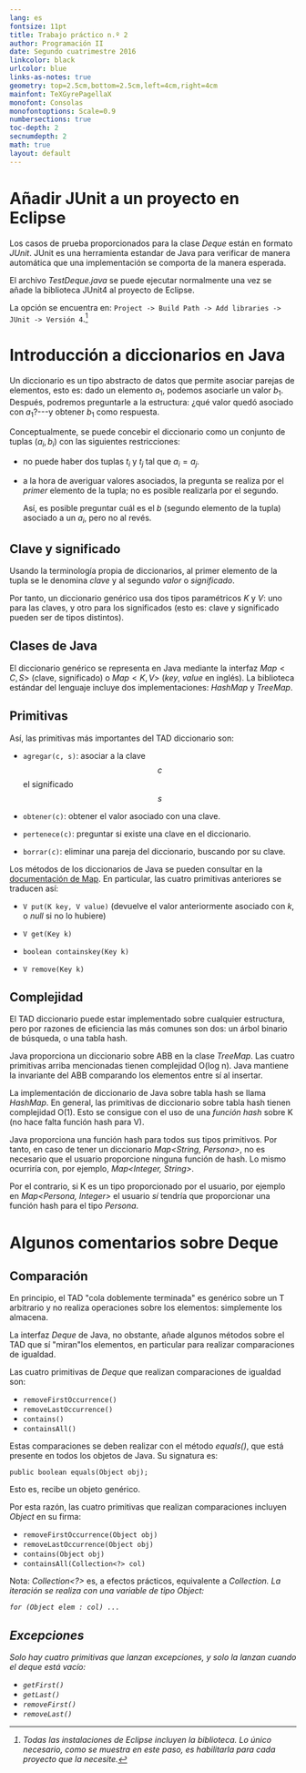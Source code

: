 ```yaml
---
lang: es
fontsize: 11pt
title: Trabajo práctico n.º 2
author: Programación II
date: Segundo cuatrimestre 2016
linkcolor: black
urlcolor: blue
links-as-notes: true
geometry: top=2.5cm,bottom=2.5cm,left=4cm,right=4cm
mainfont: TeXGyrePagellaX
monofont: Consolas
monofontoptions: Scale=0.9
numbersections: true
toc-depth: 2
secnumdepth: 2
math: true
layout: default
---
```


Añadir JUnit a un proyecto en Eclipse
=====================================

Los casos de prueba proporcionados para la clase _Deque_ están en formato _JUnit_. JUnit es una herramienta estandar de Java para verificar de manera automática que una implementación se comporta de la manera esperada.

El archivo _TestDeque.java_ se puede ejecutar normalmente una vez se añade la biblioteca JUnit4 al proyecto de Eclipse.

La opción se encuentra en: `Project -> Build Path -> Add libraries -> JUnit -> Versión 4`.[^1]

[^1]: Todas las instalaciones de Eclipse incluyen la biblioteca. Lo único necesario, como se muestra en este paso, es habilitarla para cada proyecto que la necesite.


Introducción a diccionarios en Java
===================================

Un diccionario es un tipo abstracto de datos que permite asociar parejas de elementos, esto es: dado un elemento $a_1$, podemos asociarle un valor $b_1$. Después, podremos preguntarle a la estructura: ¿qué valor quedó asociado con $a_1$?---y obtener $b_1$ como respuesta.

Conceptualmente, se puede concebir el diccionario como un conjunto de tuplas $(a_i, b_i)$ con las siguientes restricciones:

  - no puede haber dos tuplas $t_i$ y $t_j$ tal que $a_i = a_j$.

  - a la hora de averiguar valores asociados, la pregunta se realiza por el _primer_ elemento de la tupla; no es posible realizarla por el segundo.

    Así, es posible preguntar cuál es el $b$ (segundo elemento de la tupla) asociado a un $a_i$, pero no al revés.

Clave y significado
-------------------

Usando la terminología propia de diccionarios, al primer elemento de la tupla se le denomina _clave_ y al segundo _valor_ o _significado_.

Por tanto, un diccionario genérico usa dos tipos paramétricos $K$ y $V$: uno para las claves, y otro para los significados (esto es: clave y significado pueden ser de tipos distintos).

Clases de Java
--------------

El diccionario genérico se representa en Java mediante la interfaz $Map<C, S>$ (clave, significado) o $Map<K, V>$ (_key_, _value_ en inglés). La biblioteca estándar del lenguaje incluye dos implementaciones: _HashMap_ y _TreeMap_.

Primitivas
----------

Así, las primitivas más importantes del TAD diccionario son:

  - `agregar(c, s)`: asociar a la clave $$c$$ el significado $$s$$

  - `obtener(c)`: obtener el valor asociado con una clave.

  - `pertenece(c)`: preguntar si existe una clave en el diccionario.

  - `borrar(c)`: eliminar una pareja del diccionario, buscando por su clave.

Los métodos de los diccionarios de Java se pueden consultar en la [documentación de Map][map]. En particular, las cuatro primitivas anteriores se traducen así:

  - `V put(K key, V value)` (devuelve el valor anteriormente asociado con $k$, o _null_ si no lo hubiere)

  - `V get(Key k)`

  - `boolean containskey(Key k)`

  - `V remove(Key k)`

[map]: https://docs.oracle.com/javase/7/docs/api/java/util/Map.html

Complejidad
-----------

El TAD diccionario puede estar implementado sobre cualquier estructura, pero por razones de eficiencia las más comunes son dos: un árbol binario de búsqueda, o una tabla hash.

Java proporciona un diccionario sobre ABB en la clase _TreeMap_. Las cuatro primitivas arriba mencionadas tienen complejidad O(log n). Java mantiene la invariante del ABB comparando los elementos entre sí al insertar.

La implementación de diccionario de Java sobre tabla hash se llama _HashMap_. En general, las primitivas de diccionario sobre tabla hash tienen complejidad O(1). Esto se consigue con el uso de una _función hash_ sobre K (no hace falta función hash para V).

Java proporciona una función hash para todos sus tipos primitivos. Por tanto, en caso de tener un diccionario _Map<String, Persona>_, no es necesario que el usuario proporcione ninguna función de hash. Lo mismo ocurriría con, por ejemplo, _Map<Integer, String>_.

Por el contrario, si K es un tipo proporcionado por el usuario, por ejemplo en _Map<Persona, Integer>_ el usuario _sí_ tendría que proporcionar una función hash para el tipo _Persona_.


Algunos comentarios sobre Deque
===============================

Comparación
-----------

En principio, el TAD "cola doblemente terminada" es genérico sobre un T arbitrario y no realiza operaciones sobre los elementos: simplemente los almacena.

La interfaz _Deque_ de Java, no obstante, añade algunos métodos sobre el TAD que sí "miran"los elementos, en particular para realizar comparaciones de igualdad.

Las cuatro primitivas de _Deque_ que realizan comparaciones de igualdad son:

  - `removeFirstOccurrence()`
  - `removeLastOccurrence()`
  - `contains()`
  - `containsAll()`

Estas comparaciones se deben realizar con el método _equals()_, que está presente en todos los objetos de Java. Su signatura es:

    public boolean equals(Object obj);

Esto es, recibe un objeto genérico.

Por esta razón, las cuatro primitivas que realizan comparaciones incluyen _Object_ en su firma:

  - `removeFirstOccurrence(Object obj)`
  - `removeLastOccurrence(Object obj)`
  - `contains(Object obj)`
  - `containsAll(Collection<?> col)`

Nota: _Collection<?>_ es, a efectos prácticos, equivalente a _Collection<Object>_. La iteración se realiza con una variable de tipo _Object_:

    for (Object elem : col) ...

Excepciones
-----------

Solo hay cuatro primitivas que lanzan excepciones, y solo la lanzan cuando el deque está vacío:

  - `getFirst()`
  - `getLast()`
  - `removeFirst()`
  - `removeLast()`
